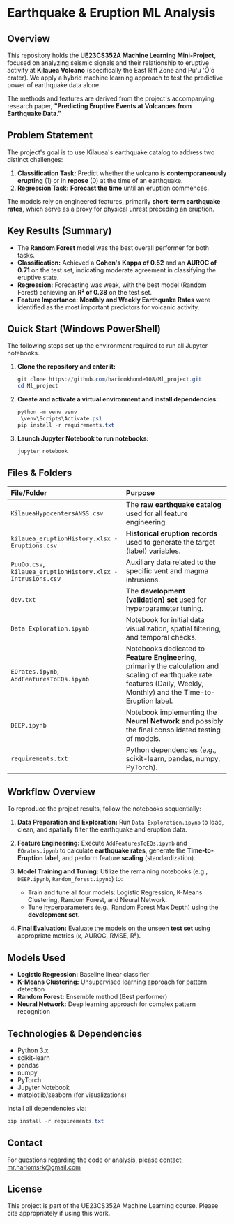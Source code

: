 # Earthquake & Eruption ML Analysis

## Overview

This repository holds the **UE23CS352A Machine Learning Mini-Project**, focused on analyzing seismic signals and their relationship to eruptive activity at **Kilauea Volcano** (specifically the East Rift Zone and Pu'u 'Ō'ō crater). We apply a hybrid machine learning approach to test the predictive power of earthquake data alone.

The methods and features are derived from the project's accompanying research paper, **"Predicting Eruptive Events at Volcanoes from Earthquake Data."**

## Problem Statement

The project's goal is to use Kilauea's earthquake catalog to address two distinct challenges:

1. **Classification Task:** Predict whether the volcano is **contemporaneously erupting** (1) or in **repose** (0) at the time of an earthquake.
2. **Regression Task:** **Forecast the time** until an eruption commences.

The models rely on engineered features, primarily **short-term earthquake rates**, which serve as a proxy for physical unrest preceding an eruption.

## Key Results (Summary)

* The **Random Forest** model was the best overall performer for both tasks.
* **Classification:** Achieved a **Cohen's Kappa of 0.52** and an **AUROC of 0.71** on the test set, indicating moderate agreement in classifying the eruptive state.
* **Regression:** Forecasting was weak, with the best model (Random Forest) achieving an **R² of 0.38** on the test set.
* **Feature Importance:** **Monthly and Weekly Earthquake Rates** were identified as the most important predictors for volcanic activity.

## Quick Start (Windows PowerShell)

The following steps set up the environment required to run all Jupyter notebooks.

1. **Clone the repository and enter it:**

   ```powershell
   git clone https://github.com/hariomkhonde108/Ml_project.git
   cd Ml_project
   ```

2. **Create and activate a virtual environment and install dependencies:**

   ```powershell
   python -m venv venv
   .\venv\Scripts\Activate.ps1
   pip install -r requirements.txt
   ```

3. **Launch Jupyter Notebook to run notebooks:**

   ```powershell
   jupyter notebook
   ```

## Files & Folders

| File/Folder | Purpose |
| :--- | :--- |
| `KilaueaHypocentersANSS.csv` | The **raw earthquake catalog** used for all feature engineering. |
| `kilauea_eruptionHistory.xlsx - Eruptions.csv` | **Historical eruption records** used to generate the target (label) variables. |
| `PuuOo.csv`, `kilauea_eruptionHistory.xlsx - Intrusions.csv` | Auxiliary data related to the specific vent and magma intrusions. |
| `dev.txt` | The **development (validation) set** used for hyperparameter tuning. |
| `Data Exploration.ipynb` | Notebook for initial data visualization, spatial filtering, and temporal checks. |
| `EQrates.ipynb`, `AddFeaturesToEQs.ipynb` | Notebooks dedicated to **Feature Engineering**, primarily the calculation and scaling of earthquake rate features (Daily, Weekly, Monthly) and the Time-to-Eruption label. |
| `DEEP.ipynb` | Notebook implementing the **Neural Network** and possibly the final consolidated testing of models. |
| `requirements.txt` | Python dependencies (e.g., scikit-learn, pandas, numpy, PyTorch). |

## Workflow Overview

To reproduce the project results, follow the notebooks sequentially:

1. **Data Preparation and Exploration:** Run `Data Exploration.ipynb` to load, clean, and spatially filter the earthquake and eruption data.

2. **Feature Engineering:** Execute `AddFeaturesToEQs.ipynb` and `EQrates.ipynb` to calculate **earthquake rates**, generate the **Time-to-Eruption label**, and perform feature **scaling** (standardization).

3. **Model Training and Tuning:** Utilize the remaining notebooks (e.g., `DEEP.ipynb`, `Random_forest.ipynb`) to:
   * Train and tune all four models: Logistic Regression, K-Means Clustering, Random Forest, and Neural Network.
   * Tune hyperparameters (e.g., Random Forest Max Depth) using the **development set**.

4. **Final Evaluation:** Evaluate the models on the unseen **test set** using appropriate metrics (κ, AUROC, RMSE, R²).

## Models Used

- **Logistic Regression:** Baseline linear classifier
- **K-Means Clustering:** Unsupervised learning approach for pattern detection
- **Random Forest:** Ensemble method (Best performer)
- **Neural Network:** Deep learning approach for complex pattern recognition

## Technologies & Dependencies

- Python 3.x
- scikit-learn
- pandas
- numpy
- PyTorch
- Jupyter Notebook
- matplotlib/seaborn (for visualizations)

Install all dependencies via:
```powershell
pip install -r requirements.txt
```

## Contact

For questions regarding the code or analysis, please contact: mr.hariomsrk@gmail.com

## License

This project is part of the UE23CS352A Machine Learning course. Please cite appropriately if using this work.
